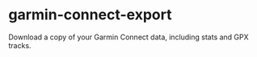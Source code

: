 garmin-connect-export
=====================

Download a copy of your Garmin Connect data, including stats and GPX tracks.
